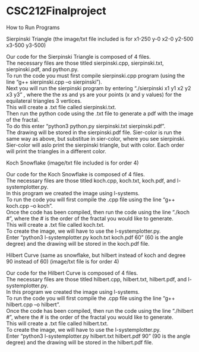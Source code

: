 # CSC212Finalproject
How to Run Programs

Sierpinski Triangle
(the image/txt file included is for x1-250 y-0 x2-0 y2-500 x3-500 y3-500)

Our code for the Sierpinski Triangle is composed of 4 files.  
The necessary files are those titled sierpinski.cpp, sierpinski.txt, sierpinski.pdf, and python.py.  
To run the code you must first compile sierpinski.cpp program (using the line “g++ sierpinski.cpp –o sierpinski”).  
Next you will run the sierpinski program by entering “./sierpinski x1 y1 x2 y2 x3 y3” , 
where the the xs and ys are your points (x and y values) for the equilateral triangles 3 vertices.    
This will create a .txt file called sierpinski.txt.  
Then run the python code using the .txt file to generate a pdf with the image of the fractal.  
To do this enter “python3 python.py sierpinski.txt sierpinski.pdf”.  
The drawing will be stored in the sierpinski.pdf file. 
Sier-color is run the same way as above, but substitue in sier-color, where you see sierpinski.  Sier-color will aslo print the sierpinski triangle, but with color.  Each order will print the triangles in a different color.


Koch Snowflake
(image/txt file included is for order 4)

Our code for the Koch Snowflake is composed of 4 files.  
The necessary files are those titled koch.cpp, koch.txt, koch.pdf, and l-systemplotter.py.  
In this program we created the image using l-systems.  
To run the code you will first compile the .cpp file using the line “g++ koch.cpp –o koch”.  
Once the code has been compiled, then run the code using the line “./koch #”, 
where the # is the order of the fractal you would like to generate.  
This will create a .txt file called koch.txt.  
To create the image, we will have to use the l-systemplotter.py.  
Enter “python3 l-systemplotter.py koch.txt koch.pdf 60” (60 is the angle degree)
and the drawing will be stored in the koch.pdf file.

Hilbert Curve (same as snowflake, but hilbert instead of koch and degree 90 instead of 60)
(image/txt file is for order 4)

Our code for the Hilbert Curve is composed of 4 files.  
The necessary files are those titled hilbert.cpp, hilbert.txt, hilbert.pdf, and l-systemplotter.py.  
In this program we created the image using l-systems.  
To run the code you will first compile the .cpp file using the line “g++ hilbert.cpp –o hilbert”.  
Once the code has been compiled, then run the code using the line “./hilbert #”, 
where the # is the order of the fractal you would like to generate.  
This will create a .txt file called hilbert.txt.  
To create the image, we will have to use the l-systemplotter.py.  
Enter “python3 l-systemplotter.py hilbert.txt hilbert.pdf 90” (90 is the angle degree) 
and the drawing will be stored in the hilbert.pdf file.
